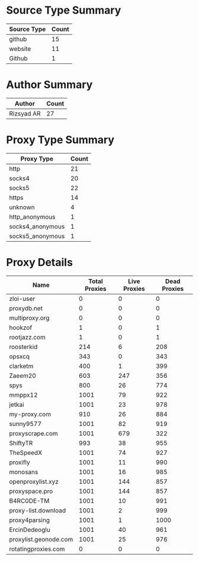 # Source Type Summary

| Source Type | Count |
|-------------|-------|
| github | 15 |
| website | 11 |
| Github | 1 |


# Author Summary

| Author | Count |
|--------|-------|
| Rizsyad AR | 27 |


# Proxy Type Summary

| Proxy Type | Count |
|------------|-------|
| http | 21 |
| socks4 | 20 |
| socks5 | 22 |
| https | 14 |
| unknown | 4 |
| http_anonymous | 1 |
| socks4_anonymous | 1 |
| socks5_anonymous | 1 |


# Proxy Details

| Name | Total Proxies | Live Proxies | Dead Proxies |
|------|---------------|--------------|---------------|
| zloi-user | 0 | 0 | 0 |
| proxydb.net | 0 | 0 | 0 |
| multiproxy.org | 0 | 0 | 0 |
| hookzof | 1 | 0 | 1 |
| rootjazz.com | 1 | 0 | 1 |
| roosterkid | 214 | 6 | 208 |
| opsxcq | 343 | 0 | 343 |
| clarketm | 400 | 1 | 399 |
| Zaeem20 | 603 | 247 | 356 |
| spys | 800 | 26 | 774 |
| mmppx12 | 1001 | 79 | 922 |
| jetkai | 1001 | 23 | 978 |
| my-proxy.com | 910 | 26 | 884 |
| sunny9577 | 1001 | 82 | 919 |
| proxyscrape.com | 1001 | 679 | 322 |
| ShiftyTR | 993 | 38 | 955 |
| TheSpeedX | 1001 | 74 | 927 |
| proxifly | 1001 | 11 | 990 |
| monosans | 1001 | 16 | 985 |
| openproxylist.xyz | 1001 | 144 | 857 |
| proxyspace.pro | 1001 | 144 | 857 |
| B4RC0DE-TM | 1001 | 10 | 991 |
| proxy-list.download | 1001 | 2 | 999 |
| proxy4parsing | 1001 | 1 | 1000 |
| ErcinDedeoglu | 1001 | 40 | 961 |
| proxylist.geonode.com | 1001 | 25 | 976 |
| rotatingproxies.com | 0 | 0 | 0 |
